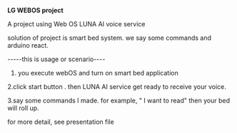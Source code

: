 
<b>LG WEBOS project</b>

A project using Web OS LUNA AI voice service

solution of project is smart bed system. we say some commands and arduino react.

-----this is usage or scenario----

1. you execute webOS and turn on smart bed application

2.click start button . then LUNA AI service get ready to receive your voice.

3.say some commands I made. for example, " I want to read" then your bed will roll up.

for more detail, see presentation file
